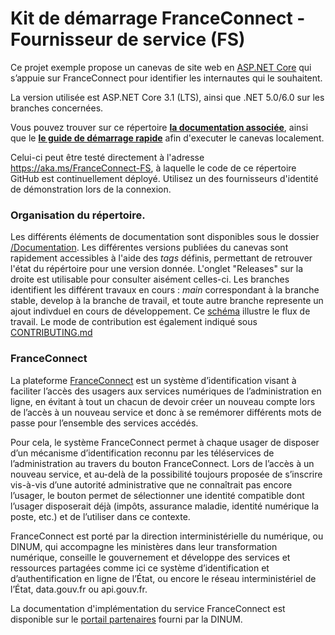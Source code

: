 # Kit de démarrage FranceConnect - Fournisseur de service (FS)

Ce projet exemple propose un canevas de site web en [ASP.NET Core](https://dotnet.microsoft.com/learn/aspnet/what-is-aspnet-core) qui s’appuie sur FranceConnect pour identifier les internautes qui le souhaitent.

La version utilisée est ASP.NET Core 3.1 (LTS), ainsi que .NET 5.0/6.0 sur les branches concernées.

Vous pouvez trouver sur ce répertoire **[la documentation associée](/Documentation)**, ainsi que le **[le guide de démarrage rapide](/Source/README.md)** afin d'executer le canevas localement.

Celui-ci peut être testé directement à l'adresse <https://aka.ms/FranceConnect-FS>, à laquelle le code de ce répertoire GitHub est continuellement déployé. Utilisez un des fournisseurs d'identité de démonstration lors de la connexion.

### Organisation du répertoire.
Les différents éléments de documentation sont disponibles sous le dossier [/Documentation](/Documentation).
Les différentes versions publiées du canevas sont rapidement accessibles à l'aide des *tags* définis, permettant de retrouver l'état du répértoire pour une version donnée. L'onglet "Releases" sur la droite est utilisable pour consulter aisément celles-ci.
Les branches identifient les différent travaux en cours : *main* correspondant à la branche stable, develop à la branche de travail, et toute autre branche represente un ajout indivduel en cours de développement. Ce [schéma](/Documentation/Ressources/Branches.jpg) illustre le flux de travail. Le mode de contribution est également indiqué sous [CONTRIBUTING.md](/CONTRIBUTING.md)

### FranceConnect 
La plateforme [FranceConnect](https://franceconnect.gouv.fr/) est un système d’identification visant à faciliter l’accès des usagers aux services numériques de l’administration en ligne, en évitant à tout un chacun de devoir créer un nouveau compte lors de l’accès à un nouveau service et donc à se remémorer différents mots de passe pour l’ensemble des services accédés.

Pour cela, le système FranceConnect permet à chaque usager de disposer d’un mécanisme d’identification reconnu par les téléservices de l’administration au travers du bouton FranceConnect. Lors de l’accès à un nouveau service, et au-delà de la possibilité toujours proposée de s’inscrire vis-à-vis d’une autorité administrative que ne connaîtrait pas encore l’usager, le bouton permet de sélectionner une identité compatible dont l’usager disposerait déjà (impôts, assurance maladie, identité numérique la poste, etc.) et de l’utiliser dans ce contexte.

FranceConnect est porté par la direction interministérielle du numérique, ou DINUM, qui accompagne les ministères dans leur transformation numérique, conseille le gouvernement et développe des services et ressources partagées comme ici ce système d’identification et d’authentification en ligne de l’État, ou encore le réseau interministériel de l’État, data.gouv.fr ou api.gouv.fr.

La documentation d'implémentation du service FranceConnect est disponible sur le [portail partenaires](https://partenaires.franceconnect.gouv.fr/fcp/fournisseur-service) fourni par la DINUM.
